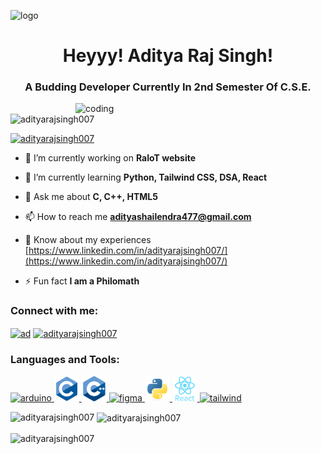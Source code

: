![logo](https://github.com/AdityaRajSingh007/AdityaRajSingh007/commits?author=AdityaRajSingh007)
<h1 align="center">Heyyy! Aditya Raj Singh!</h1>
<h3 align="center">A Budding Developer Currently In 2nd Semester Of C.S.E.</h3>
<img align="right" alt="coding" width="400" src="https://media3.giphy.com/media/qgQUggAC3Pfv687qPC/giphy.gif">

<p align="left"> <img src="https://komarev.com/ghpvc/?username=adityarajsingh007&label=Profile%20views&color=0e75b6&style=flat" alt="adityarajsingh007" /> </p>

<p align="left"> <a href="https://github.com/ryo-ma/github-profile-trophy"><img src="https://github-profile-trophy.vercel.app/?username=adityarajsingh007" alt="adityarajsingh007" /></a> </p>

- 🔭 I’m currently working on **RaIoT website**

- 🌱 I’m currently learning **Python, Tailwind CSS, DSA, React**

- 💬 Ask me about **C, C++, HTML5**

- 📫 How to reach me **adityashailendra477@gmail.com**

- 📄 Know about my experiences [https://www.linkedin.com/in/adityarajsingh007/](https://www.linkedin.com/in/adityarajsingh007/)

- ⚡ Fun fact **I am a Philomath**

<h3 align="left">Connect with me:</h3>
<p align="left">
<a href="https://codepen.io/ad" target="blank"><img align="center" src="https://raw.githubusercontent.com/rahuldkjain/github-profile-readme-generator/master/src/images/icons/Social/codepen.svg" alt="ad" height="30" width="40" /></a>
<a href="https://linkedin.com/in/adityarajsingh007" target="blank"><img align="center" src="https://raw.githubusercontent.com/rahuldkjain/github-profile-readme-generator/master/src/images/icons/Social/linked-in-alt.svg" alt="adityarajsingh007" height="30" width="40" /></a>
</p>

<h3 align="left">Languages and Tools:</h3>
<p align="left"> <a href="https://www.arduino.cc/" target="_blank" rel="noreferrer"> <img src="https://cdn.worldvectorlogo.com/logos/arduino-1.svg" alt="arduino" width="40" height="40"/> </a> <a href="https://www.cprogramming.com/" target="_blank" rel="noreferrer"> <img src="https://raw.githubusercontent.com/devicons/devicon/master/icons/c/c-original.svg" alt="c" width="40" height="40"/> </a> <a href="https://www.w3schools.com/cpp/" target="_blank" rel="noreferrer"> <img src="https://raw.githubusercontent.com/devicons/devicon/master/icons/cplusplus/cplusplus-original.svg" alt="cplusplus" width="40" height="40"/> </a> <a href="https://www.figma.com/" target="_blank" rel="noreferrer"> <img src="https://www.vectorlogo.zone/logos/figma/figma-icon.svg" alt="figma" width="40" height="40"/> </a> <a href="https://www.python.org" target="_blank" rel="noreferrer"> <img src="https://raw.githubusercontent.com/devicons/devicon/master/icons/python/python-original.svg" alt="python" width="40" height="40"/> </a> <a href="https://reactjs.org/" target="_blank" rel="noreferrer"> <img src="https://raw.githubusercontent.com/devicons/devicon/master/icons/react/react-original-wordmark.svg" alt="react" width="40" height="40"/> </a> <a href="https://tailwindcss.com/" target="_blank" rel="noreferrer"> <img src="https://www.vectorlogo.zone/logos/tailwindcss/tailwindcss-icon.svg" alt="tailwind" width="40" height="40"/> </a> </p>

<p><img align="left" src="https://github-readme-stats.vercel.app/api/top-langs?username=adityarajsingh007&show_icons=true&locale=en&layout=compact" alt="adityarajsingh007" /></p>

<p>&nbsp;<img align="center" src="https://github-readme-stats.vercel.app/api?username=adityarajsingh007&show_icons=true&locale=en" alt="adityarajsingh007" /></p>

<p><img align="center" src="https://github-readme-streak-stats.herokuapp.com/?user=adityarajsingh007&" alt="adityarajsingh007" /></p>
